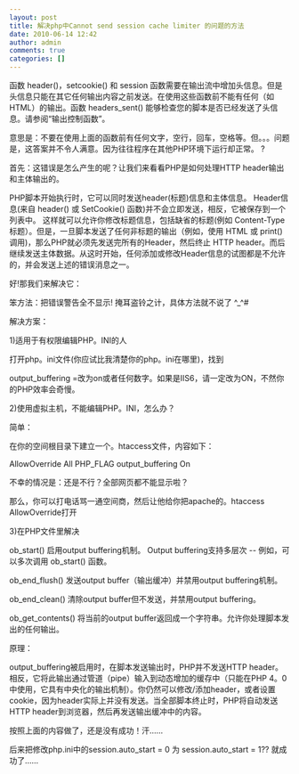 ```yaml
---
layout: post
title: 解决php中Cannot send session cache limiter 的问题的方法
date: 2010-06-14 12:42
author: admin
comments: true
categories: []
---
```

<div>

函数 header()，setcookie() 和 session 函数需要在输出流中增加头信息。但是头信息只能在其它任何输出内容之前发送。在使用这些函数前不能有任何（如 HTML）的输出。函数 headers_sent() 能够检查您的脚本是否已经发送了头信息。请参阅“输出控制函数”。

意思是：不要在使用上面的函数前有任何文字，空行，回车，空格等。但。。。问题是，这答案并不令人满意。因为往往程序在其他PHP环境下运行却正常。
?

首先：这错误是怎么产生的呢？让我们来看看PHP是如何处理HTTP header输出和主体输出的。

PHP脚本开始执行时，它可以同时发送header(标题)信息和主体信息。 Header信息(来自 header() 或 SetCookie() 函数)并不会立即发送，相反，它被保存到一个列表中。 这样就可以允许你修改标题信息，包括缺省的标题(例如 Content-Type 标题）。但是，一旦脚本发送了任何非标题的输出（例如，使用 HTML 或 print() 调用)，那么PHP就必须先发送完所有的Header，然后终止 HTTP header。而后继续发送主体数据。从这时开始，任何添加或修改Header信息的试图都是不允许的，并会发送上述的错误消息之一。

好!那我们来解决它：

笨方法：把错误警告全不显示!
掩耳盗铃之计，具体方法就不说了 ^_^#

解决方案：

1)适用于有权限编辑PHP。INI的人

打开php。ini文件(你应试比我清楚你的php。ini在哪里)，找到

output_buffering =改为on或者任何数字。如果是IIS6，请一定改为ON，不然你的PHP效率会奇慢。

2)使用虚拟主机，不能编辑PHP。INI，怎么办？

简单：

在你的空间根目录下建立一个。htaccess文件，内容如下：

AllowOverride All
PHP_FLAG output_buffering On

不幸的情况是：还是不行？全部网页都不能显示啦？

那么，你可以打电话骂一通空间商，然后让他给你把apache的。htaccess AllowOverride打开

3)在PHP文件里解决

ob_start()
启用output buffering机制。 Output buffering支持多层次 -- 例如，可以多次调用 ob_start() 函数。

ob_end_flush()
发送output buffer（输出缓冲）并禁用output buffering机制。

ob_end_clean()
清除output buffer但不发送，并禁用output buffering。

ob_get_contents()
将当前的output buffer返回成一个字符串。允许你处理脚本发出的任何输出。

原理：

output_buffering被启用时，在脚本发送输出时，PHP并不发送HTTP header。相反，它将此输出通过管道（pipe）输入到动态增加的缓存中（只能在PHP 4。0中使用，它具有中央化的输出机制）。你仍然可以修改/添加header，或者设置cookie，因为header实际上并没有发送。当全部脚本终止时，PHP将自动发送HTTP header到浏览器，然后再发送输出缓冲中的内容。

按照上面的内容做了，还是没有成功！汗……

后来把修改php.ini中的session.auto_start = 0 为 session.auto_start = 1?? 就成功了……

</div>
